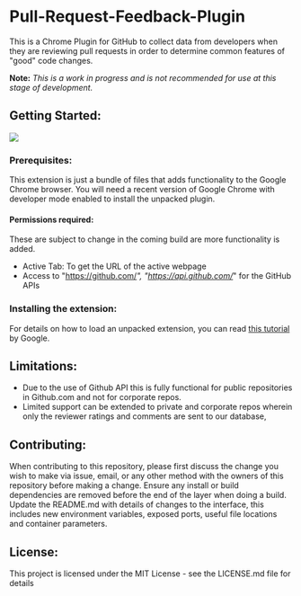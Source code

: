 # Pull-Request-Feedback-Plugin
This is a Chrome Plugin for GitHub to collect data from developers when they are reviewing pull requests in order to determine common features of "good" code changes.

**Note:** *This is a work in progress and is not recommended for use at this stage of development.*

## Getting Started:
![](https://raw.githubusercontent.com/achyudhk/Pull-Request-Feedback-Plugin/master/doc/screenshot.png)
### Prerequisites:
This extension is just a bundle of files that adds functionality to the Google Chrome browser. You will need a recent version of Google Chrome with developer mode enabled to install the unpacked plugin.
#### Permissions required:
These are subject to change in the coming build are more functionality is added.
  * Active Tab: To get the URL of the active webpage
  * Access to "https://github.com/*", "https://api.github.com/*" for the GitHub APIs
### Installing the extension:
For details on how to load an unpacked extension, you can read [this tutorial](https://developer.chrome.com/extensions/getstarted#unpacked) by Google.

## Limitations:
* Due to the use of Github API this is fully functional for public repositories in Github.com and not for corporate repos.
* Limited support can be extended to private and corporate repos wherein only the reviewer ratings and comments are sent to our database,

## Contributing:
When contributing to this repository, please first discuss the change you wish to make via issue, email, or any other method with the owners of this repository before making a change. Ensure any install or build dependencies are removed before the end of the layer when doing a build. Update the README.md with details of changes to the interface, this includes new environment variables, exposed ports, useful file locations and container parameters.

## License:
This project is licensed under the MIT License - see the LICENSE.md file for details
